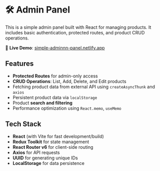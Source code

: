 # 🛠️ Admin Panel

This is a simple admin panel built with React for managing products.
It includes basic authentication, protected routes, and product CRUD operations.

🔗 **Live Demo**: [simple-adminnn-panel.netlify.app](https://simple-adminnn-panel.netlify.app)

## Features

- **Protected Routes** for admin-only access
- **CRUD Operations**: List, Add, Delete, and Edit products
- Fetching product data from external API using `createAsyncThunk` and `axios`
- Persistent product data via `localStorage`
- Product **search and filtering**
- Performance optimization using `React.memo`, `useMemo`

## Tech Stack

- **React** (with Vite for fast development/build)
- **Redux Toolkit** for state management
- **React Router v6** for client-side routing
- **Axios** for API requests
- **UUID** for generating unique IDs
- **LocalStorage** for data persistence
